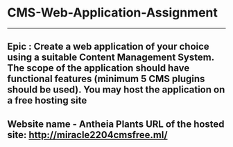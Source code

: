 # CMS-Web-Application-Assignment
-----------------------------------------------------------------------------------
Epic : Create a web application of your choice using a suitable Content Management System. The scope of the application should have functional features (minimum 5 CMS plugins should be used). You may host the application on a free hosting site
-----------------------------------------------------------------------------------

Website name - Antheia Plants
URL of the hosted site: http://miracle2204cmsfree.ml/
-----------------------------------------------------------------------------------
